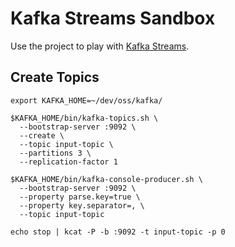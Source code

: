 # Kafka Streams Sandbox

Use the project to play with [Kafka Streams](https://kafka.apache.org/documentation/streams/).

## Create Topics

```text
export KAFKA_HOME=~/dev/oss/kafka/
```

```text
$KAFKA_HOME/bin/kafka-topics.sh \
  --bootstrap-server :9092 \
  --create \
  --topic input-topic \
  --partitions 3 \
  --replication-factor 1
```

```text
$KAFKA_HOME/bin/kafka-console-producer.sh \
  --bootstrap-server :9092 \
  --property parse.key=true \
  --property key.separator=, \
  --topic input-topic
```

```text
echo stop | kcat -P -b :9092 -t input-topic -p 0
```